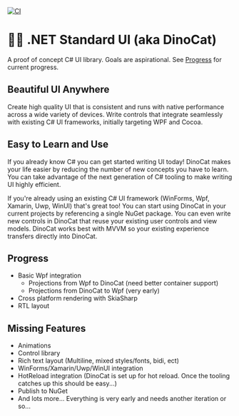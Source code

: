 [![CI](https://github.com/dotnet-standard-ui/standard-ui/actions/workflows/ci.yml/badge.svg)](https://github.com/dotnet-standard-ui/standard-ui/actions/workflows/ci.yml)

# 🐱‍🐉 .NET Standard UI (aka DinoCat)

A proof of concept C# UI library. Goals are aspirational. See [Progress](README.md#Progress) for current progress.

## Beautiful UI Anywhere

Create high quality UI that is consistent and runs with native performance across a wide variety of devices. Write controls that integrate seamlessly with existing C# UI frameworks, initially targeting WPF and Cocoa.

## Easy to Learn and Use

If you already know C# you can get started writing UI today! DinoCat makes your life easier by reducing the number of new concepts you have to learn. You can take advantage of the next generation of C# tooling to make writing UI highly efficient.

If you're already using an existing C# UI framework (WinForms, Wpf, Xamarin, Uwp, WinUI) that's great too! You can start using DinoCat in your current projects by referencing a single NuGet package. You can even write new controls in DinoCat that reuse your existing user controls and view models. DinoCat works best with MVVM so your existing experience transfers directly into DinoCat.

## Progress

* Basic Wpf integration
  * Projections from Wpf to DinoCat (need better container support)
  * Projections from DinoCat to Wpf (very early)
* Cross platform rendering with SkiaSharp
* RTL layout

## Missing Features

* Animations
* Control library
* Rich text layout (Multiline, mixed styles/fonts, bidi, ect)
* WinForms/Xamarin/Uwp/WinUI integration
* HotReload integration (DinoCat is set up for hot reload. Once the tooling catches up this should be easy...)
* Publish to NuGet
* And lots more... Everything is very early and needs another iteration or so...
